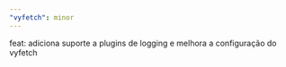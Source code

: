 ```yaml
---
"vyfetch": minor
---
```


feat: adiciona suporte a plugins de logging e melhora a configuração do vyfetch
